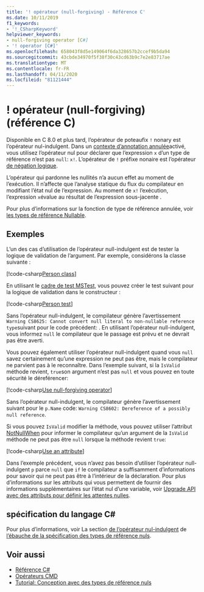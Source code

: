 ```yaml
---
title: '! opérateur (null-forgiving) - Référence C'
ms.date: 10/11/2019
f1_keywords:
- '!_CSharpKeyword'
helpviewer_keywords:
- null-forgiving operator [C#]
- '! operator [C#]'
ms.openlocfilehash: 658043f8d5e149064f6da328657b2ccef9b5da94
ms.sourcegitcommit: 43cbde34970f5f38f30c43cd63b9c7e2e83717ae
ms.translationtype: MT
ms.contentlocale: fr-FR
ms.lasthandoff: 04/11/2020
ms.locfileid: "81121444"
---
```

# <a name="-null-forgiving-operator-c-reference"></a>! opérateur (null-forgiving) (référence C)

Disponible en C 8.0 et plus tard, l’opérateur de poteaufix `!` nonary est l’opérateur nul-indulgent. Dans un [contexte d’annotation annulée](../../nullable-references.md#nullable-annotation-context)activé, vous utilisez l’opérateur nul pour déclarer que l’expression `x` d’un type de référence n’est pas `null`: `x!`. L’opérateur de `!` préfixe nonaire est l’opérateur [de négation logique](boolean-logical-operators.md#logical-negation-operator-).

L’opérateur qui pardonne les nullités n’a aucun effet au moment de l’exécution. Il n’affecte que l’analyse statique du flux du compilateur en modifiant l’état nul de l’expression. Au moment de `x!` l’exécution, l’expression `x`évalue au résultat de l’expression sous-jacente .

Pour plus d’informations sur la fonction de type de référence annulée, voir [les types de référence Nullable](../builtin-types/nullable-reference-types.md).

## <a name="examples"></a>Exemples

L’un des cas d’utilisation de l’opérateur null-indulgent est de tester la logique de validation de l’argument. Par exemple, considérons la classe suivante :

[!code-csharp[Person class](snippets/NullForgivingOperator.cs#PersonClass)]

En utilisant le [cadre de test MSTest](../../../core/testing/unit-testing-with-mstest.md), vous pouvez créer le test suivant pour la logique de validation dans le constructeur :

[!code-csharp[Person test](snippets/NullForgivingOperator.cs#TestPerson)]

Sans l’opérateur null-indulgent, le compilateur génère l’avertissement `Warning CS8625: Cannot convert null literal to non-nullable reference type`suivant pour le code précédent: . En utilisant l’opérateur null-indulgent, vous informez `null` le compilateur que le passage est prévu et ne devrait pas être averti.

Vous pouvez également utiliser l’opérateur null-indulgent quand vous `null` savez certainement qu’une expression ne peut pas être, mais le compilateur ne parvient pas à le reconnaître. Dans l’exemple suivant, si la `IsValid` méthode revient, `true`son argument n’est pas `null` et vous pouvez en toute sécurité le déreférencer:

[!code-csharp[Use null-forgiving operator](snippets/NullForgivingOperator.cs#UseNullForgiving)]

Sans l’opérateur null-indulgent, le compilateur génère l’avertissement suivant pour le `p.Name` code: `Warning CS8602: Dereference of a possibly null reference`.

Si vous pouvez `IsValid` modifier la méthode, vous pouvez utiliser l’attribut [NotNullWhen](xref:System.Diagnostics.CodeAnalysis.NotNullWhenAttribute) pour informer le compilateur qu’un argument de la `IsValid` méthode ne peut pas être `null` lorsque la méthode revient `true`:

[!code-csharp[Use an attribute](snippets/NullForgivingOperator.cs#UseAttribute)]

Dans l’exemple précédent, vous n’avez pas besoin d’utiliser l’opérateur null-indulgent `p` parce `null` que `if` le compilateur a suffisamment d’informations pour savoir qui ne peut pas être à l’intérieur de la déclaration. Pour plus d’informations sur les attributs qui vous permettent de fournir des informations supplémentaires sur l’état nul d’une variable, voir [Upgrade API avec des attributs pour définir les attentes nulles](../../nullable-attributes.md).

## <a name="c-language-specification"></a>spécification du langage C#

Pour plus d’informations, voir La section [de l’opérateur nul-indulgent](~/_csharplang/proposals/csharp-8.0/nullable-reference-types-specification.md#the-null-forgiving-operator) de [l’ébauche de la spécification des types de référence nuls](~/_csharplang/proposals/csharp-8.0/nullable-reference-types-specification.md).

## <a name="see-also"></a>Voir aussi

- [Référence C#](../index.md)
- [Opérateurs CMD](index.md)
- [Tutorial: Conception avec des types de référence nuls](../../tutorials/nullable-reference-types.md)
